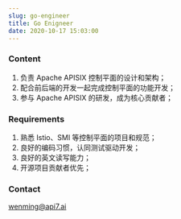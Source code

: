 ```yaml
---
slug: go-engineer
title: Go Enigneer
date: 2020-10-17 15:03:00
---
```

### Content

1. 负责 Apache APISIX 控制平面的设计和架构；
2. 配合前后端的开发一起完成控制平面的功能开发；
3. 参与 Apache APISIX 的研发，成为核心贡献者；

### Requirements

1. 熟悉 Istio、SMI 等控制平面的项目和规范；
2. 良好的编码习惯，认同测试驱动开发；
3. 良好的英文读写能力；
4. 开源项目贡献者优先；

### Contact

[wenming@api7.ai](mailto:wenming@api7.ai)
